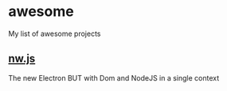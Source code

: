 # awesome
My list of awesome projects

## [nw.js](https://github.com/nwjs/nw.js)
The new Electron BUT with Dom and NodeJS in a single context
